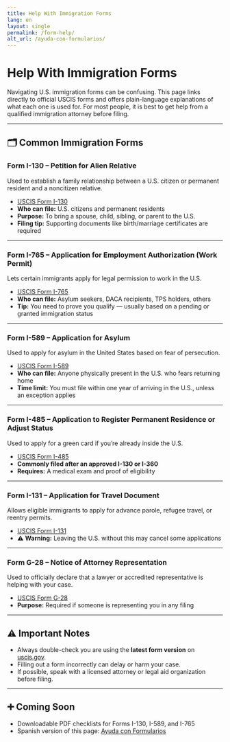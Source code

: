 ```yaml
---
title: Help With Immigration Forms
lang: en
layout: single
permalink: /form-help/
alt_url: /ayuda-con-formularios/
---
```


# Help With Immigration Forms

Navigating U.S. immigration forms can be confusing. This page links directly to official USCIS forms and offers plain-language explanations of what each one is used for. For most people, it is best to get help from a qualified immigration attorney before filing.

---

## 🗂 Common Immigration Forms

### **Form I-130 – Petition for Alien Relative**
Used to establish a family relationship between a U.S. citizen or permanent resident and a noncitizen relative.

- [USCIS Form I-130](https://www.uscis.gov/i-130)
- **Who can file:** U.S. citizens and permanent residents  
- **Purpose:** To bring a spouse, child, sibling, or parent to the U.S.  
- **Filing tip:** Supporting documents like birth/marriage certificates are required

---

### **Form I-765 – Application for Employment Authorization (Work Permit)**
Lets certain immigrants apply for legal permission to work in the U.S.

- [USCIS Form I-765](https://www.uscis.gov/i-765)
- **Who can file:** Asylum seekers, DACA recipients, TPS holders, others  
- **Tip:** You need to prove you qualify — usually based on a pending or granted immigration status

---

### **Form I-589 – Application for Asylum**
Used to apply for asylum in the United States based on fear of persecution.

- [USCIS Form I-589](https://www.uscis.gov/i-589)
- **Who can file:** Anyone physically present in the U.S. who fears returning home  
- **Time limit:** You must file within one year of arriving in the U.S., unless an exception applies

---

### **Form I-485 – Application to Register Permanent Residence or Adjust Status**
Used to apply for a green card if you’re already inside the U.S.

- [USCIS Form I-485](https://www.uscis.gov/i-485)
- **Commonly filed after an approved I-130 or I-360**  
- **Requires:** A medical exam and proof of eligibility

---

### **Form I-131 – Application for Travel Document**
Allows eligible immigrants to apply for advance parole, refugee travel, or reentry permits.

- [USCIS Form I-131](https://www.uscis.gov/i-131)
- ⚠️ **Warning:** Leaving the U.S. without this may cancel some applications

---

### **Form G-28 – Notice of Attorney Representation**
Used to officially declare that a lawyer or accredited representative is helping with your case.

- [USCIS Form G-28](https://www.uscis.gov/g-28)
- **Purpose:** Required if someone is representing you in any filing

---

## ⚠️ Important Notes

- Always double-check you are using the **latest form version** on [uscis.gov](https://www.uscis.gov).
- Filling out a form incorrectly can delay or harm your case.
- If possible, speak with a licensed attorney or legal aid organization before filing.

---

## ➕ Coming Soon

- Downloadable PDF checklists for Forms I-130, I-589, and I-765  
- Spanish version of this page: [Ayuda con Formularios](/ayuda-con-formularios/)